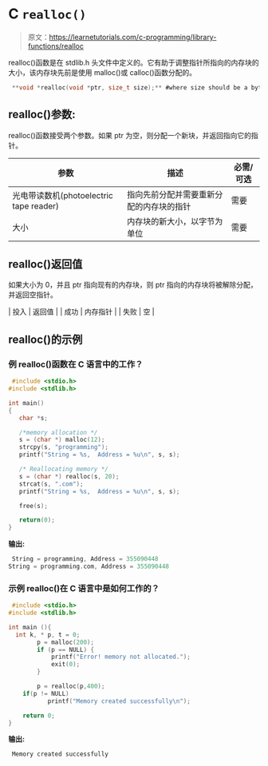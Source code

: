 # C `realloc()`

> 原文：<https://learnetutorials.com/c-programming/library-functions/realloc>

realloc()函数是在 stdlib.h 头文件中定义的。它有助于调整指针所指向的内存块的大小，该内存块先前是使用 malloc()或 calloc()函数分配的。

```c
 **void *realloc(void *ptr, size_t size);** #where size should be a bytes 

```

## realloc()参数:

realloc()函数接受两个参数。如果 ptr 为空，则分配一个新块，并返回指向它的指针。

| 参数 | 描述 | 必需/可选 |
| --- | --- | --- |
| 光电带读数机(photoelectric tape reader) | 指向先前分配并需要重新分配的内存块的指针 | 需要 |
| 大小 | 内存块的新大小，以字节为单位 | 需要 |

## realloc()返回值

如果大小为 0，并且 ptr 指向现有的内存块，则 ptr 指向的内存块将被解除分配，并返回空指针。

| 投入 | 返回值 |
| 成功 | 内存指针 |
| 失败 | 空 |

## realloc()的示例

### 例 realloc()函数在 C 语言中的工作？

```c
 #include <stdio.h>
#include <stdlib.h>

int main()
{
   char *s;

   /*memory allocation */
   s = (char *) malloc(12);
   strcpy(s, "programming");
   printf("String = %s,  Address = %u\n", s, s);

   /* Reallocating memory */
   s = (char *) realloc(s, 20);
   strcat(s, ".com");
   printf("String = %s,  Address = %u\n", s, s);

   free(s);

   return(0);
} 

```

**输出:**

```c
 String = programming, Address = 355090448
String = programming.com, Address = 355090448 
```

### 示例 realloc()在 C 语言中是如何工作的？

```c
 #include <stdio.h>
#include <stdlib.h>

int main (){
  int k, * p, t = 0;
        p = malloc(200);
        if (p == NULL) {
            printf("Error! memory not allocated.");
            exit(0);
        }

        p = realloc(p,400);
    if(p != NULL)
           printf("Memory created successfully\n");

    return 0;
} 

```

**输出:**

```c
 Memory created successfully 
```